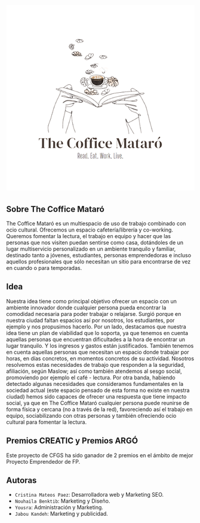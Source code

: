 <h1 align="center"> 
   <img src="logoTCMtransparent.png"> 
</h1>

## Sobre The Coffice Mataró

The Coffice Mataró es un multiespacio de uso de trabajo combinado con ocio cultural. Ofrecemos un espacio cafetería/librería y
co-working. Queremos fomentar la lectura, el trabajo en equipo y hacer que las personas que nos visiten puedan sentirse como
casa, dotándoles de un lugar multiservicio personalizado en un ambiente tranquilo y familiar, destinado tanto a jóvenes, estudiantes,
personas emprendedoras e incluso aquellos profesionales que sólo necesitan un sitio para encontrarse de vez en cuando o para
temporadas.

## Idea

Nuestra idea tiene como principal objetivo ofrecer un espacio con un ambiente innovador donde cualquier persona pueda encontrar
la comodidad necesaria para poder trabajar o relajarse. Surgió porque en nuestra ciudad faltan espacios así por
nosotros, los estudiantes, por ejemplo y nos propusimos hacerlo.
Por un lado, destacamos que nuestra idea tiene un plan de viabilidad que lo soporta, ya que tenemos en cuenta aquellas
personas que encuentran dificultades a la hora de encontrar un lugar tranquilo. Y los ingresos y gastos están justificados.
También tenemos en cuenta aquellas personas que necesitan un espacio donde trabajar por horas, en días concretos, en
momentos concretos de su actividad. Nosotros resolvemos estas necesidades de trabajo que responden a la seguridad,
afiliación, según Maslow; así como también atendemos al sesgo social, promoviendo por ejemplo el café - lectura. Por otra
banda, habiendo detectado algunas necesidades que consideramos fundamentales en la sociedad actual (este espacio pensado
de esta forma no existe en nuestra ciudad) hemos sido capaces de ofrecer una respuesta que tiene impacto social, ya que
en The Coffice Mataró cualquier persona puede reunirse de forma física y cercana (no a través de la red), favoreciendo así
el trabajo en equipo, sociabilizando con otras personas y también ofreciendo ocio cultural para fomentar la lectura.

## Premios CREATIC y Premios ARGÓ

Este proyecto de CFGS ha sido ganador de 2 premios en el ámbito de mejor Proyecto Emprendedor de FP.

## Autoras

- `Cristina Mateos Paez`: Desarrolladora web y Marketing SEO.
- `Nouhaila Benktib`: Marketing y Diseño.
- `Yousra`: Administración y Marketing.
- `Jabou Kandeh`: Marketing y publicidad.

